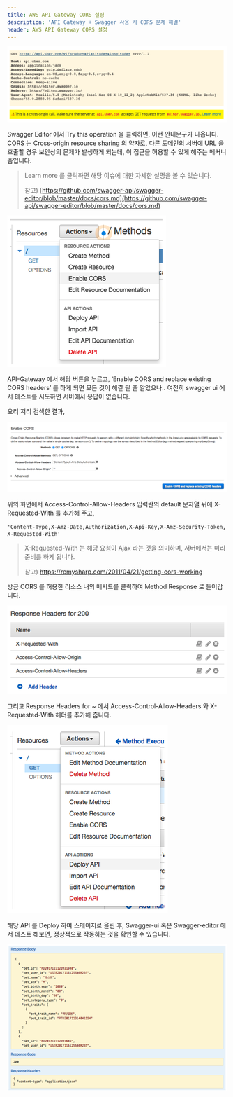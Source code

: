 ```yaml
---
title: AWS API Gateway CORS 설정
description: 'API Gateway + Swagger 사용 시 CORS 문제 해결'
header: AWS API Gateway CORS 설정
---
```


![swagger_editor_cors_introduce](/img/swagger_editor_cors_introduce.png)



Swagger Editor 에서 Try this operation 을 클릭하면, 
이런 안내문구가 나옵니다. CORS 는 Cross-origin 
resource sharing 의 약자로, 다른 도메인의 서버에 URL 을
 호출할 경우 보안상의 문제가 발생하게 되는데, 이 접근을 허용할 수
  있게 해주는 메커니즘입니다.

> Learn more 를 클릭하면 해당 이슈에 대한 자세한 설명을 볼 수 있습니다.
> 
> 참고) [https://github.com/swagger-api/swagger-editor/blob/master/docs/cors.md](https://github.com/swagger-api/swagger-editor/blob/master/docs/cors.md)

![cors-menu-of-api-gateway](/img/cors-menu-of-api-gateway.png)

API-Gateway 에서 해당 버튼을 누르고,
‘Enable CORS and replace existing CORS headers’ 를 
하게 되면 모든 것이 해결 될 줄 알았으나.. 여전히 swagger ui 
에서 테스트를 시도하면 서버에서 응답이 없습니다.

요리 저리 검색한 결과,

![enable_cors_menu](/img/enable_cors_menu.png)

위의 화면에서 Access-Control-Allow-Headers 입력란의 default 
문자열 뒤에 X-Requested-With 를 추가해 주고,

```
'Content-Type,X-Amz-Date,Authorization,X-Api-Key,X-Amz-Security-Token, X-Requested-With'
```

> X-Requested-With 는 해당 요청이 Ajax 라는 것을 의미하며,
 서버에서는 미리 준비를 하게 됩니다.
> 
> 참고) https://remysharp.com/2011/04/21/getting-cors-working

방금 CORS 를 허용한 리소스 내의 메서드를 클릭하여 Method Response 로 들어갑니다.

![method_response](/img/method_response.png)

그리고 Response Headers for ~ 에서 Access-Control-Allow-Headers 와 X-Requested-With 헤더를 추가해 줍니다.

![deploy_api](/img/deploy_api.png)

해당 API 를 Deploy 하여 스테이지로 올린 후, Swagger-ui 혹은 Swagger-editor 에서 테스트 해보면, 정상적으로 작동하는 것을 확인할 수 있습니다.

![normal_response_of_api](/img/normal_response_of_api.png)

